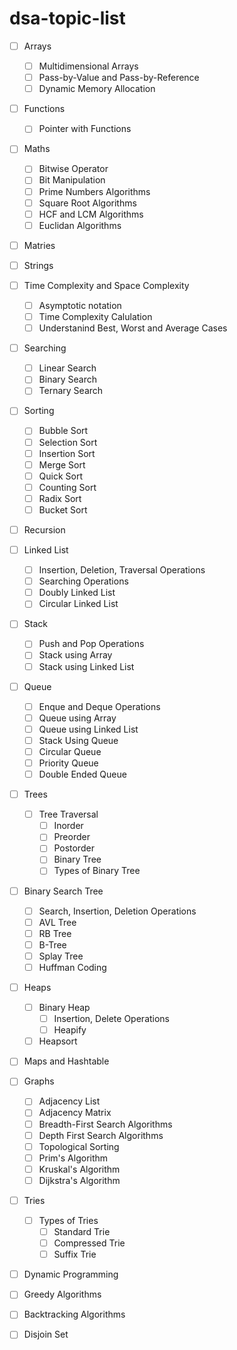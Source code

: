# dsa-topic-list 

- [ ] Arrays
    - [ ] Multidimensional Arrays
    - [ ] Pass-by-Value and Pass-by-Reference
    - [ ] Dynamic Memory Allocation
- [ ] Functions
    - [ ] Pointer with Functions
- [ ] Maths
    - [ ] Bitwise Operator
    - [ ] Bit Manipulation
    - [ ] Prime Numbers Algorithms
    - [ ] Square Root Algorithms
    - [ ] HCF and LCM Algorithms
    - [ ] Euclidan Algorithms
- [ ] Matries
- [ ] Strings
- [ ] Time Complexity and Space Complexity
    - [ ] Asymptotic notation
    - [ ] Time Complexity Calulation
    - [ ] Understanind Best, Worst and Average Cases
- [ ] Searching
    - [ ] Linear Search
    - [ ] Binary Search
    - [ ] Ternary Search
- [ ] Sorting
    - [ ] Bubble Sort
    - [ ] Selection Sort
    - [ ] Insertion Sort
    - [ ] Merge Sort
    - [ ] Quick Sort
    - [ ] Counting Sort
    - [ ] Radix Sort
    - [ ] Bucket Sort
- [ ] Recursion
- [ ] Linked List
    - [ ] Insertion, Deletion, Traversal Operations
    - [ ] Searching Operations
    - [ ] Doubly Linked List
    - [ ] Circular Linked List
- [ ] Stack
    - [ ] Push and Pop Operations
    - [ ] Stack using Array
    - [ ] Stack using Linked List
- [ ] Queue
    - [ ] Enque and Deque Operations
    - [ ] Queue using Array
    - [ ] Queue using Linked List
    - [ ] Stack Using Queue
    - [ ] Circular Queue
    - [ ] Priority Queue
    - [ ] Double Ended Queue
- [ ] Trees
    - [ ] Tree Traversal
        - [ ] Inorder
        - [ ] Preorder
        - [ ] Postorder
        - [ ] Binary Tree
        - [ ] Types of Binary Tree
- [ ] Binary Search Tree
    - [ ] Search, Insertion, Deletion Operations
    - [ ] AVL Tree
    - [ ] RB Tree
    - [ ] B-Tree
    - [ ] Splay Tree
    - [ ] Huffman Coding
- [ ] Heaps
    - [ ] Binary Heap 
        - [ ] Insertion, Delete Operations
        - [ ] Heapify
    - [ ] Heapsort
- [ ] Maps and Hashtable
- [ ] Graphs
    - [ ] Adjacency List
    - [ ] Adjacency Matrix
    - [ ] Breadth-First Search Algorithms
    - [ ] Depth First Search Algorithms
    - [ ] Topological Sorting
    - [ ] Prim's Algorithm
    - [ ] Kruskal's Algorithm
    - [ ] Dijkstra's Algorithm
- [ ] Tries
    - [ ] Types of Tries
        - [ ] Standard Trie
        - [ ] Compressed Trie
        - [ ] Suffix Trie
- [ ] Dynamic Programming
- [ ] Greedy Algorithms
- [ ] Backtracking Algorithms
- [ ] Disjoin Set

